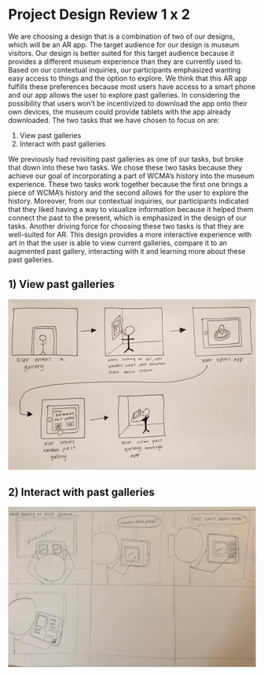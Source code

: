 
# Project Design Review 1 x 2

We are choosing a design that is a combination of two of our designs, which will be an AR app. The target audience for our design is museum visitors. Our design is better suited for this target audience because it provides a different museum experience than they are currently used to. Based on our contextual inquiries, our participants emphasized wanting easy access to things and the option to explore. We think that this AR app fulfills these preferences because most users have access to a smart phone and our app allows the user to explore past galleries. In considering the possibility that users won’t be incentivized to download the app onto their own devices, the museum could provide tablets with the app already downloaded. The two tasks that we have chosen to focus on are:
1) View past galleries
2) Interact with past galleries

We previously had revisiting past galleries as one of our tasks, but broke that down into these two tasks. We chose these two tasks because they achieve our goal of incorporating a part of WCMA’s history into the museum experience. These two tasks work together because the first one brings a piece of WCMA’s history and the second allows for the user to explore the history. Moreover, from our contextual inquiries, our participants indicated that they liked having a way to visualize information because it helped them connect the past to the present, which is emphasized in the design of our tasks. Another driving force for choosing these two tasks is that they are well-suited for AR. This design provides a more interactive experience with art in that the user is able to view current galleries, compare it to an augmented past gallery, interacting with it and learning more about these past galleries. 


## 1) View past galleries
![View past galleries](/img/design-review/storyboard_final_1.jpg)

## 2) Interact with past galleries
![Interact with past galleries](/img/design-review/storyboard_final_2.jpg)
